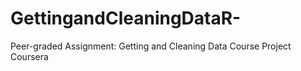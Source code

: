 # GettingandCleaningDataR-
Peer-graded Assignment: Getting and Cleaning Data Course Project Coursera
